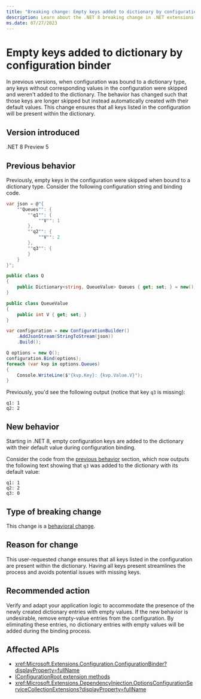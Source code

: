 ```yaml
---
title: "Breaking change: Empty keys added to dictionary by configuration binder"
description: Learn about the .NET 8 breaking change in .NET extensions where empty keys are now added to dictionary types by the configuration binder.
ms.date: 07/27/2023
---
```

# Empty keys added to dictionary by configuration binder

In previous versions, when configuration was bound to a dictionary type, any keys without corresponding values in the configuration were skipped and weren't added to the dictionary. The behavior has changed such that those keys are longer skipped but instead automatically created with their default values. This change ensures that all keys listed in the configuration will be present within the dictionary.

## Version introduced

.NET 8 Preview 5

## Previous behavior

Previously, empty keys in the configuration were skipped when bound to a dictionary type. Consider the following configuration string and binding code.

```csharp
var json = @"{
    ""Queues"": {
        ""q1"": {
            ""V"": 1
        },
        ""q2"": {
            ""V"": 2
        },
        ""q3"": {
        }
    }
}";
```

```csharp
public class Q
{
    public Dictionary<string, QueueValue> Queues { get; set; } = new();
}

public class QueueValue
{
    public int V { get; set; }
}

var configuration = new ConfigurationBuilder()
    .AddJsonStream(StringToStream(json))
    .Build();

Q options = new Q();
configuration.Bind(options);
foreach (var kvp in options.Queues)
{
    Console.WriteLine($"{kvp.Key}: {kvp.Value.V}");
}
```

Previously, you'd see the following output (notice that key `q3` is missing):

```output
q1: 1
q2: 2
```

## New behavior

Starting in .NET 8, empty configuration keys are added to the dictionary with their default value during configuration binding.

Consider the code from the [previous behavior](#previous-behavior) section, which now outputs the following text showing that `q3` was added to the dictionary with its default value:

```output
q1: 1
q2: 2
q3: 0
```

## Type of breaking change

This change is a [behavioral change](../../categories.md#behavioral-change).

## Reason for change

This user-requested change ensures that all keys listed in the configuration are present within the dictionary. Having all keys present streamlines the process and avoids potential issues with missing keys.

## Recommended action

Verify and adapt your application logic to accommodate the presence of the newly created dictionary entries with empty values. If the new behavior is undesirable, remove empty-value entries from the configuration. By eliminating these entries, no dictionary entries with empty values will be added during the binding process.

## Affected APIs

- <xref:Microsoft.Extensions.Configuration.ConfigurationBinder?displayProperty=fullName>
- [IConfigurationRoot extension methods](xref:Microsoft.Extensions.Configuration.IConfigurationRoot#extension-methods)
- <xref:Microsoft.Extensions.DependencyInjection.OptionsConfigurationServiceCollectionExtensions?displayProperty=fullName>
